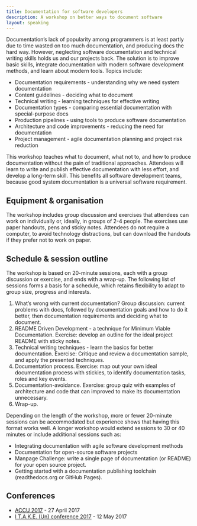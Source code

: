 ```yaml
---
title: Documentation for software developers
description: A workshop on better ways to document software
layout: speaking
---
```


Documentation’s lack of popularity among programmers is at least partly due to time wasted on too much documentation, and producing docs the hard way.
However, neglecting software documentation and technical writing skills holds us and our projects back.
The solution is to improve basic skills, integrate documentation with modern software development methods, and learn about modern tools.
Topics include:

* Documentation requirements - understanding why we need system documentation
* Content guidelines - deciding what to document
* Technical writing - learning techniques for effective writing
* Documentation types - comparing essential documentation with special-purpose docs
* Production pipelines - using tools to produce software documentation
* Architecture and code improvements - reducing the need for documentation
* Project management - agile documentation planning and project risk reduction

This workshop teaches what to document, what not to, and how to produce documentation without the pain of traditional approaches.
Attendees will learn to write and publish effective documentation with less effort, and develop a long-term skill.
This benefits all software development teams, because good system documentation is a universal software requirement.

## Equipment & organisation

The workshop includes group discussion and exercises that attendees can work on individually or, ideally, in groups of 2-4 people. The exercises use paper handouts, pens and sticky notes.
Attendees do not require a computer, to avoid technology distractions, but can download the handouts if they prefer not to work on paper.

## Schedule & session outline

The workshop is based on 20-minute sessions, each with a group discussion or exercise, and ends with a wrap-up.
The following list of sessions forms a basis for a schedule, which retains flexibility to adapt to group size, progress and interests.

1. What’s wrong with current documentation? Group discussion: current problems with docs, followed by documentation goals and how to do it better, then documentation requirements and deciding what to document.
2. README Driven Development - a technique for Minimum Viable Documentation. Exercise: develop an outline for the ideal project README with sticky notes.
3. Technical writing techniques - learn the basics for better documentation. Exercise: Critique and review a documentation sample, and apply the presented techniques.
4. Documentation process. Exercise: map out your own ideal documentation process with stickies, to identify documentation tasks, roles and key events.
5. Documentation-avoidance. Exercise: group quiz with examples of architecture and code that can improved to make its documentation unnecessary.
6. Wrap-up.

Depending on the length of the workshop, more or fewer 20-minute sessions can be accommodated but experience shows that having this format works well.
A longer workshop would extend sessions to 30 or 40 minutes or include additional sessions such as:

* Integrating documentation with agile software development methods
* Documentation for open-source software projects
* Manpage Challenge: write a single page of documentation (or README) for your open source project.
* Getting started with a documentation publishing toolchain (readthedocs.org or GitHub Pages).

## Conferences

* [ACCU 2017](https://conference.accu.org/site/stories/2017/schedule.html) - 27 April 2017
* [I T.A.K.E. (Un) conference 2017](http://itakeunconf.com/sessions/documentation-for-software-developers/) - 12 May 2017
